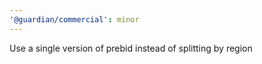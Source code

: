 ```yaml
---
'@guardian/commercial': minor
---
```


Use a single version of prebid instead of splitting by region
